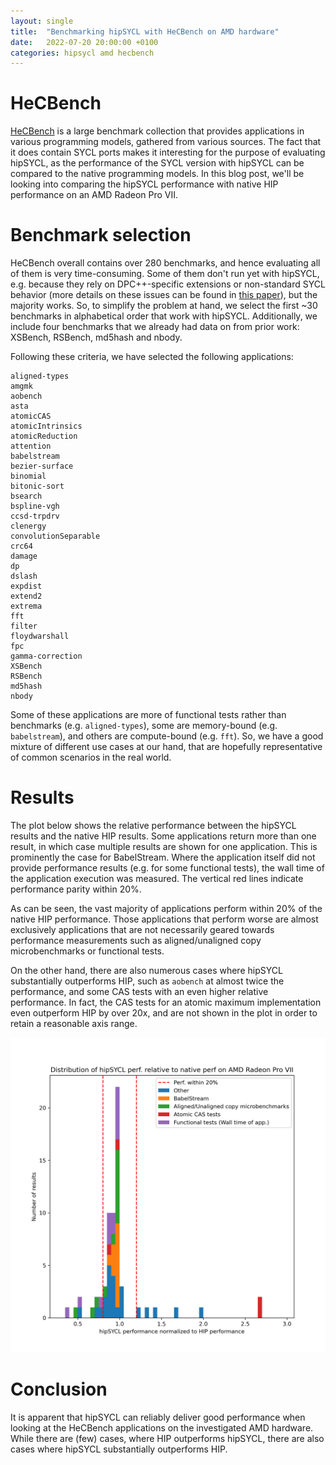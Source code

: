 ```yaml
---
layout: single
title:  "Benchmarking hipSYCL with HeCBench on AMD hardware"
date:   2022-07-20 20:00:00 +0100
categories: hipsycl amd hecbench
---
```


# HeCBench

[HeCBench](https://github.com/zjin-lcf/hecbench) is a large benchmark collection that provides applications in various programming models, gathered from various sources. The fact that it does contain SYCL ports makes it interesting for the purpose of evaluating hipSYCL, as the performance of the SYCL version with hipSYCL can be compared to the native programming models. In this blog post, we'll be looking into comparing the hipSYCL performance with native HIP performance on an AMD Radeon Pro VII.

# Benchmark selection

HeCBench overall contains over 280 benchmarks, and hence evaluating all of them is very time-consuming. Some of them don't run yet with hipSYCL, e.g. because they rely on DPC++-specific extensions or non-standard SYCL behavior (more details on these issues can be found in [this paper](https://dl.acm.org/doi/10.1145/3529538.3530005)), but the majority works. So, to simplify the problem at hand, we select the first ~30 benchmarks in alphabetical order that work with hipSYCL. Additionally, we include four benchmarks that we already had data on from prior work: XSBench, RSBench, md5hash and nbody.

Following these criteria, we have selected the following applications:
```
aligned-types
amgmk
aobench
asta
atomicCAS
atomicIntrinsics
atomicReduction
attention
babelstream
bezier-surface
binomial
bitonic-sort
bsearch
bspline-vgh
ccsd-trpdrv
clenergy
convolutionSeparable
crc64
damage
dp
dslash
expdist
extend2
extrema
fft
filter
floydwarshall
fpc
gamma-correction
XSBench
RSBench
md5hash
nbody
```

Some of these applications are more of functional tests rather than benchmarks (e.g. `aligned-types`), some are memory-bound (e.g. `babelstream`), and others are compute-bound (e.g. `fft`). So, we have a good mixture of different use cases at our hand, that are hopefully representative of common scenarios in the real world.


# Results

The plot below shows the relative performance between the hipSYCL results and the native HIP results. Some applications return more than one result, in which case multiple results are shown for one application. This is prominently the case for BabelStream.
Where the application itself did not provide performance results (e.g. for some functional tests), the wall time of the application execution was measured. The vertical red lines indicate performance parity within 20%.

As can be seen, the vast majority of applications perform within 20% of the native HIP performance. Those applications that perform worse are almost exclusively applications that are not necessarily geared towards performance measurements such as aligned/unaligned copy microbenchmarks or functional tests.

On the other hand, there are also numerous cases where hipSYCL substantially outperforms HIP, such as `aobench` at almost twice the performance, and some CAS tests with an even higher relative performance. In fact, the CAS tests for an atomic maximum implementation even outperform HIP by over 20x, and are not shown in the plot in order to retain a reasonable axis range.

![relative HeCBench performance between hipSYCL and HIP](/assets/images/hipsycl-relative-perf.png)

# Conclusion

It is apparent that hipSYCL can reliably deliver good performance when looking at the HeCBench applications on the investigated AMD hardware. While there are (few) cases, where HIP outperforms hipSYCL, there are also cases where hipSYCL substantially outperforms HIP.
